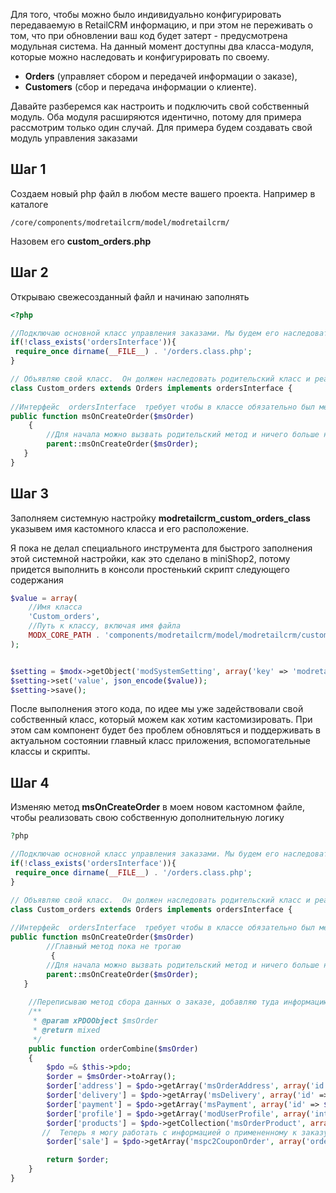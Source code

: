 Для того, чтобы можно было индивидуально конфигурировать передаваемую в RetailCRM информацию, и при этом не переживать о том, что при обновлении ваш код будет затерт - предусмотрена модульная система. 
На данный момент доступны два класса-модуля, которые можно наследовать и конфигурировать по своему. 

- **Orders** (управляет сбором и передачей информации о заказе),
- **Customers** (сбор и передача информации о клиенте).


Давайте разберемся как настроить и подключить свой собственный модуль. 
Оба модуля расширяются идентично, потому для примера рассмотрим только один случай. 
Для примера будем создавать свой модуль управления заказами


## Шаг 1

Создаем новый php файл в любом месте вашего проекта. Например в каталоге
``` 
/core/components/modretailcrm/model/modretailcrm/
```

Назовем его **custom_orders.php**


## Шаг 2
Открываю свежесозданный файл и начинаю заполнять

```php
<?php

//Подключаю основной класс управления заказами. Мы будем его наследовать
if(!class_exists('ordersInterface')){
 require_once dirname(__FILE__) . '/orders.class.php';
}

// Объявляю свой класс.  Он должен наследовать родительский класс и реализовывать определенный интерфейс
class Custom_orders extends Orders implements ordersInterface {
   
//Интерфейс  ordersInterface  требует чтобы в классе обязательно был метод  msOnCreateOrder
public function msOnCreateOrder($msOrder)
    {
        //Для начала можно вызвать родительский метод и ничего больше не делать. 
        parent::msOnCreateOrder($msOrder);
   }
}
```

## Шаг 3
Заполняем системную настройку **modretailcrm_custom_orders_class** указывем имя кастомного класса и его расположение.

Я пока не делал специального инструмента для быстрого заполнения этой системной настройки, как это сделано в miniShop2, потому придется выполнить в консоли простенький скрипт следующего содержания

```php
$value = array(
    //Имя класса
    'Custom_orders',
    //Путь к классу, включая имя файла
    MODX_CORE_PATH . 'components/modretailcrm/model/modretailcrm/custom_orders.php'
);


$setting = $modx->getObject('modSystemSetting', array('key' => 'modretailcrm_custom_orders_class'));
$setting->set('value', json_encode($value));
$setting->save();
```

После выполнения этого кода, по идее мы уже задействовали свой собственный класс, который можем как хотим кастомизировать. При этом сам компонент будет без проблем обновляться и поддерживать в актуальном состоянии главный класс приложения, вспомогательные классы и скрипты.


## Шаг 4

Изменяю метод **msOnCreateOrder** в моем новом кастомном файле, чтобы реализовать свою собственную дополнительную логику


```php
?php

//Подключаю основной класс управления заказами. Мы будем его наследовать
if(!class_exists('ordersInterface')){
 require_once dirname(__FILE__) . '/orders.class.php';
}

// Объявляю свой класс.  Он должен наследовать родительский класс и реализовывать определенный интерфейс
class Custom_orders extends Orders implements ordersInterface {
   
//Интерфейс  ordersInterface  требует чтобы в классе обязательно был метод  msOnCreateOrder
public function msOnCreateOrder($msOrder)
        //Главный метод пока не трогаю
         {
        //Для начала можно вызвать родительский метод и ничего больше не делать. 
        parent::msOnCreateOrder($msOrder);
   }
    
    //Переписываю метод сбора данных о заказе, добавляю туда информацию о свежевыпеченном msPromoCode2
    /**
     * @param xPDOObject $msOrder
     * @return mixed
     */
    public function orderCombine($msOrder)
    {
        $pdo =& $this->pdo;
        $order = $msOrder->toArray();
        $order['address'] = $pdo->getArray('msOrderAddress', array('id' => $order['address']), array('sortby' => 'id'));
        $order['delivery'] = $pdo->getArray('msDelivery', array('id' => $order['delivery']), array('sortby' => 'id'));
        $order['payment'] = $pdo->getArray('msPayment', array('id' => $order['payment']), array('sortby' => 'id'));
        $order['profile'] = $pdo->getArray('modUserProfile', array('internalKey' => $order['user_id']), array('sortby' => 'id'));
        $order['products'] = $pdo->getCollection('msOrderProduct', array('order_id' => $order['id']), array('sortby' => 'id'));
       //  Теперь я могу работать с информацией о примененному к заказу промокоду
        $order['sale'] = $pdo->getArray('mspc2CouponOrder', array('order' => $order['id']));

        return $order;
    }
}
```

    
